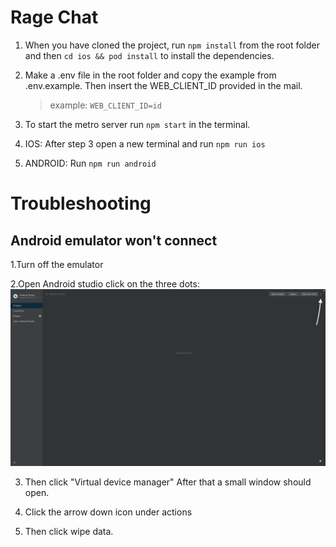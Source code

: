 # Rage Chat

1. When you have cloned the project, run `npm install` from the root folder and then `cd ios && pod install` to install the dependencies.

2. Make a .env file in the root folder and copy the example from .env.example. Then insert the WEB_CLIENT_ID provided in the mail.

   > example: `WEB_CLIENT_ID=id`

3. To start the metro server run `npm start` in the terminal.

4. IOS: After step 3 open a new terminal and run `npm run ios`

5. ANDROID: Run `npm run android`

# Troubleshooting
## Android emulator won't connect
1.Turn off the emulator

2.Open Android studio click on the three dots:
        ![Example](./assets/androidstudioexample.png)

3. Then click "Virtual device manager"
            After that a small window should open. 

4. Click the arrow down icon under actions

5. Then click wipe data.